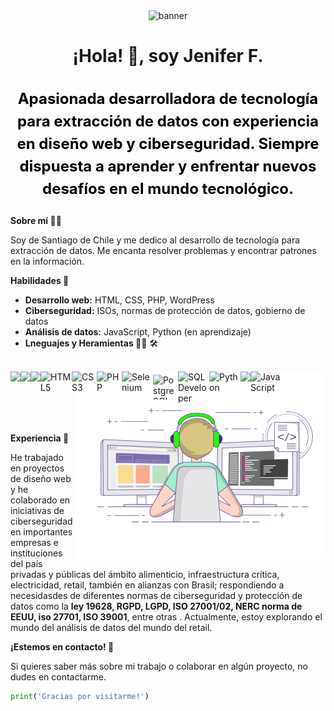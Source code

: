 <div align="center">
  <img src="https://img.freepik.com/vector-premium/tecnologia-diseno-arte-moderno-cabeza-humana-gafas-vr-innovaciones-herramientas-creativas_88272-4939.jpg?w=2000" alt="banner" style="max-width: 100%; height: auto; object-fit: cover;">
</div>

<h1 align="center">¡Hola! 👋, soy Jenifer F.</h1>

<h3 align="center" style="color: black; font-size: 24px; line-height: 1.5;">Apasionada desarrolladora de tecnología para extracción de datos con experiencia en diseño web y ciberseguridad. Siempre dispuesta a aprender y enfrentar nuevos desafíos en el mundo tecnológico.</h3>


**Sobre mí 👩‍💻**

Soy de Santiago de Chile  y me dedico al desarrollo de tecnología para extracción de datos. Me encanta resolver problemas y encontrar patrones en la información.

**Habilidades 🚀**

* **Desarrollo web:** HTML, CSS, PHP, WordPress
* **Ciberseguridad:** ISOs, normas de protección de datos, gobierno de datos
* **Análisis de datos:** JavaScript, Python (en aprendizaje)
* **Lneguajes y Heramientas 👩‍💻** 🛠️
<br>
<img align="right" alt="Coding" width="400" src="https://raw.githubusercontent.com/devSouvik/devSouvik/master/gif3.gif">
<div style="display: flex; align-items: center;">
  <img src="https://verveindustrial.com/wp-content/uploads/2020/10/d3df7c_fc4a56f18b2547c683770474e37f56b8_mv2.jpg" height="50">
  <img src="https://encrypted-tbn0.gstatic.com/images?q=tbn:ANd9GcTQ9R2V_D4JEw-jjmgDkka2hTjukU_VXA1qjb7wN_AXw8Ri5IobGA7XrR1Yx6ElTJec9So" height="50">
  <img src="https://encrypted-tbn0.gstatic.com/images?q=tbn:ANd9GcT2uKB8bSgu-N-AlUMaW8R5ik2o2-i_Q1k02A&s" height="50">
  <img src="https://upload.wikimedia.org/wikipedia/commons/6/61/HTML5_logo_and_wordmark.svg" alt="HTML5" width="50" height="50">
  <img src="https://simpleicons.org/icons/css3.svg" alt="CSS3" width="40" height="50">
  <img src="https://simpleicons.org/icons/php.svg" alt="PHP" width="40" height="50">
  <img src="https://upload.wikimedia.org/wikipedia/commons/thumb/d/d5/Selenium_Logo.png/220px-Selenium_Logo.png" alt="Selenium" width="50" height="50">
  <img src="https://www.todopostgresql.com/wp-content/uploads/2018/07/curso1-2.png" alt="PostgreSQL" width="40" height="40">
  <img src="https://upload.wikimedia.org/wikipedia/en/thumb/6/68/Oracle_SQL_Developer_logo.svg/1200px-Oracle_SQL_Developer_logo.svg.png" alt="SQL Developer" width="50" height="50">  
  <img src="https://upload.wikimedia.org/wikipedia/commons/thumb/c/c3/Python-logo-notext.svg/640px-Python-logo-notext.svg.png" alt="Python" width="50" height="50">
  <img src="https://miro.medium.com/v2/resize:fit:772/0*oN9jA-Ad3mRlPAYy.png" height="50">
  <img src="https://upload.wikimedia.org/wikipedia/commons/thumb/9/99/Unofficial_JavaScript_logo_2.svg/320px-Unofficial_JavaScript_logo_2.svg.png" alt="JavaScript" width="50" height="50">
</div>

<br>
<br>

**Experiencia 💼**

He trabajado en proyectos de diseño web y he colaborado en iniciativas de ciberseguridad en importantes empresas e instituciones del país privadas y públicas del ámbito alimenticio, infraestructura crítica, electricidad, retail, también en alianzas con Brasil; respondiendo a necesidasdes de diferentes normas de ciberseguridad y protección de datos como la **ley 19628, RGPD, LGPD, ISO 27001/02, NERC norma de EEUU, iso 27701, ISO 39001**, entre otras . Actualmente, estoy explorando el mundo del análisis de datos del mundo del retail.

**¡Estemos en contacto! 🤝**

Si quieres saber más sobre mi trabajo o colaborar en algún proyecto, no dudes en contactarme.

```python
print('Gracias por visitarme!')
```
